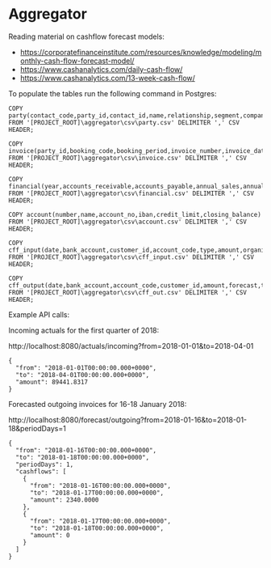# Aggregator

Reading material on cashflow forecast models:

* https://corporatefinanceinstitute.com/resources/knowledge/modeling/monthly-cash-flow-forecast-model/
* https://www.cashanalytics.com/daily-cash-flow/
* https://www.cashanalytics.com/13-week-cash-flow/

To populate the tables run the following command in Postgres:

```
COPY party(contact_code,party_id,contact_id,name,relationship,segment,company_id) 
FROM '[PROJECT_ROOT]\aggregator\csv\party.csv' DELIMITER ',' CSV HEADER;

COPY invoice(party_id,booking_code,booking_period,invoice_number,invoice_date,due_date,closed_date,remark,currency,amount,tax_amount,company_id,ledger) 
FROM '[PROJECT_ROOT]\aggregator\csv\invoice.csv' DELIMITER ',' CSV HEADER;

COPY financial(year,accounts_receivable,accounts_payable,annual_sales,annual_purchases,inventory,cost_of_goods_sold,days,currency,initial_liquidity,initial_liquidity_date) 
FROM '[PROJECT_ROOT]\aggregator\csv\financial.csv' DELIMITER ',' CSV HEADER;

COPY account(number,name,account_no,iban,credit_limit,closing_balance) 
FROM '[PROJECT_ROOT]\aggregator\csv\account.csv' DELIMITER ',' CSV HEADER;

COPY cff_input(date,bank_account,customer_id,account_code,type,amount,organisation,forecast) 
FROM '[PROJECT_ROOT]\aggregator\csv\cff_input.csv' DELIMITER ',' CSV HEADER;

COPY cff_output(date,bank_account,account_code,customer_id,amount,forecast,type) 
FROM '[PROJECT_ROOT]\aggregator\csv\cff_out.csv' DELIMITER ',' CSV HEADER;
```

Example API calls:

Incoming actuals for the first quarter of 2018:

http://localhost:8080/actuals/incoming?from=2018-01-01&to=2018-04-01
```
{
  "from": "2018-01-01T00:00:00.000+0000",
  "to": "2018-04-01T00:00:00.000+0000",
  "amount": 89441.8317
}
```

Forecasted outgoing invoices for 16-18 January 2018:

http://localhost:8080/forecast/outgoing?from=2018-01-16&to=2018-01-18&periodDays=1

```
{
  "from": "2018-01-16T00:00:00.000+0000",
  "to": "2018-01-18T00:00:00.000+0000",
  "periodDays": 1,
  "cashflows": [
    {
      "from": "2018-01-16T00:00:00.000+0000",
      "to": "2018-01-17T00:00:00.000+0000",
      "amount": 2340.0000
    },
    {
      "from": "2018-01-17T00:00:00.000+0000",
      "to": "2018-01-18T00:00:00.000+0000",
      "amount": 0
    }
  ]
}
```